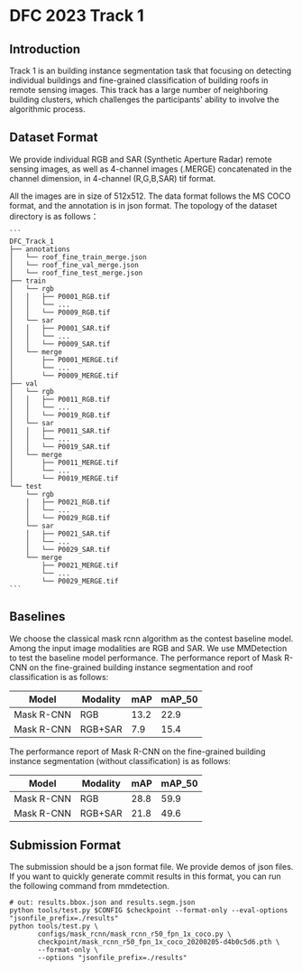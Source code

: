 # DFC 2023 Track 1 
## Introduction
Track 1 is an building instance segmentation task that focusing on detecting individual buildings and fine-grained classification of building roofs in remote sensing images.
This track has a large number of neighboring building clusters, which challenges the participants' ability to involve the algorithmic process.
## Dataset Format
We provide individual RGB and SAR (Synthetic Aperture Radar) remote sensing images, as well as 4-channel images (.MERGE) concatenated in the channel dimension, in 4-channel (R,G,B,SAR) tif format.

All the images are in size of 512x512.
The data format follows the MS COCO format, and the annotation is in json format.
The topology of the dataset directory is as follows：

    ```
    DFC_Track_1
    ├── annotations
    │   └── roof_fine_train_merge.json
    │   └── roof_fine_val_merge.json
    │   └── roof_fine_test_merge.json
    ├── train
    │   └── rgb
    │   │   ├── P0001_RGB.tif
    │   │   └── ...
    │   │   └── P0009_RGB.tif
    │   └── sar
    │   │   ├── P0001_SAR.tif
    │   │   └── ...
    │   │   └── P0009_SAR.tif
    │   └── merge
    │       ├── P0001_MERGE.tif
    │       └── ...
    │       └── P0009_MERGE.tif
    ├── val
    │   └── rgb
    │   │   ├── P0011_RGB.tif
    │   │   └── ...
    │   │   └── P0019_RGB.tif
    │   └── sar
    │   │   ├── P0011_SAR.tif
    │   │   └── ...
    │   │   └── P0019_SAR.tif
    │   └── merge
    │       ├── P0011_MERGE.tif
    │       └── ...
    │       └── P0019_MERGE.tif
    └── test
        └── rgb
        │   ├── P0021_RGB.tif
        │   └── ...
        │   └── P0029_RGB.tif
        └── sar
        │   ├── P0021_SAR.tif
        │   └── ...
        │   └── P0029_SAR.tif
        └── merge
            ├── P0021_MERGE.tif
            └── ...
            └── P0029_MERGE.tif
    ```
## Baselines
We choose the classical mask rcnn algorithm as the contest baseline model. Among the input image modalities are RGB and SAR.
We use MMDetection to test the baseline model performance.
The performance report of Mask R-CNN on the fine-grained building instance segmentation and roof classification is as follows:

| Model      | Modality | mAP | mAP_50 |
| ---------- | -------- | --- | ------ |
| Mask R-CNN | RGB      | 13.2|  22.9  |
| Mask R-CNN | RGB+SAR  | 7.9 |  15.4  |

The performance report of Mask R-CNN on the fine-grained building instance segmentation (without classification) is as follows:

| Model      | Modality | mAP | mAP_50 |
| ---------- | -------- | --- | ------ |
| Mask R-CNN | RGB      | 28.8|  59.9  |
| Mask R-CNN | RGB+SAR  | 21.8|  49.6  |

## Submission Format
The submission should be a json format file.
We provide demos of json files.
If you want to quickly generate commit results in this format, you can run the following command from mmdetection.
```
# out: results.bbox.json and results.segm.json
python tools/test.py $CONFIG $checkpoint --format-only --eval-options "jsonfile_prefix=./results"
python tools/test.py \
       configs/mask_rcnn/mask_rcnn_r50_fpn_1x_coco.py \
       checkpoint/mask_rcnn_r50_fpn_1x_coco_20200205-d4b0c5d6.pth \
       --format-only \
       --options "jsonfile_prefix=./results"
```
